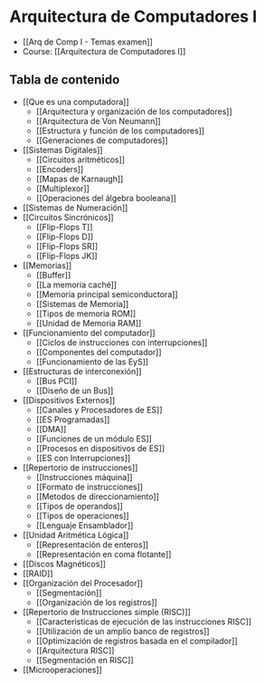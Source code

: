 # Arquitectura de Computadores I

- [[Arq de Comp I - Temas examen]]
- Course: [[Arquitectura de Computadores I]]

## Tabla de contenido

- [[Que es una computadora]]
	- [[Arquitectura y organización de los computadores]]
	- [[Arquitectura de Von Neumann]]
	- [[Estructura y función de los computadores]]
	- [[Generaciones de computadores]]
- [[Sistemas Digitales]]
	- [[Circuitos aritméticos]]
	- [[Encoders]]
	- [[Mapas de Karnaugh]]
	- [[Multiplexor]]
	- [[Operaciones del álgebra booleana]]
- [[Sistemas de Numeración]]
- [[Circuitos Sincrónicos]]
	- [[Flip-Flops T]]
	- [[Flip-Flops D]]
	- [[Flip-Flops SR]]
	- [[Flip-Flops JK]]
- [[Memorias]]
	- [[Buffer]]
	- [[La memoria caché]]
	- [[Memoria principal semiconductora]]
	- [[Sistemas de Memoria]]
	- [[Tipos de memoria ROM]]
	- [[Unidad de Memoria RAM]]
- [[Funcionamiento del computador]]
	- [[Ciclos de instrucciones con interrupciones]]
	- [[Componentes del computador]]
	- [[Funcionamiento de las EyS]]
- [[Estructuras de interconexión]]
	- [[Bus PCI]]
	- [[Diseño de un Bus]]
- [[Dispositivos Externos]]
	- [[Canales y Procesadores de ES]]
	- [[ES Programadas]]
	- [[DMA]]
	- [[Funciones de un módulo ES]]
	- [[Procesos en dispositivos de ES]]
	- [[ES con Interrupciones]]
- [[Repertorio de instrucciones]]
	- [[Instrucciones máquina]]
	- [[Formato de instrucciones]]
	- [[Metodos de direccionamiento]]
	- [[Tipos de operandos]]
	- [[Tipos de operaciones]]
	- [[Lenguaje Ensamblador]]
- [[Unidad Aritmética Lógica]]
	- [[Representación de enteros]]
	- [[Representación en coma flotante]]
- [[Discos Magnéticos]]
- [[RAID]]
- [[Organización del Procesador]]
	- [[Segmentación]]
	- [[Organización de los registros]]
- [[Repertorio de Instrucciones simple (RISC)]] 
	- [[Características de ejecución de las instrucciones RISC]]
	- [[Utilización de un amplio banco de registros]]
	- [[Optimización de registros basada en el compilador]]
	- [[Arquitectura RISC]]
	- [[Segmentación en RISC]]
- [[Microoperaciones]]